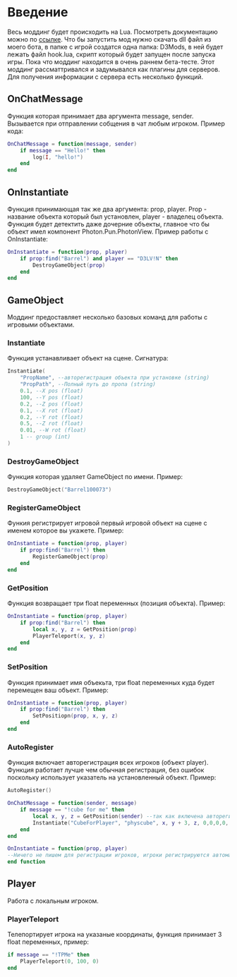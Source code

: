 # Введение

Весь моддинг будет происходить на Lua. Посмотреть документацию можно по <a href="https://www.lua.org/docs.html">ссылке</a>. Что бы запустить мод нужно скачать dll файл из моего бота, в папке с игрой создатся одна папка: D3Mods, в ней будет лежать файл hook.lua, скрипт который будет запущен после запуска игры. Пока что моддинг находится в очень раннем бета-тесте. Этот моддинг рассматтривался и задумывался как плагины для серверов. Для получения информации с сервера есть несколько функций.
## OnChatMessage
Функция которая принимает два аргумента message, sender. Вызывается при отправлении собщения в чат любым игроком. Пример кода:
```lua
OnChatMessage = function(message, sender)
    if message == "Hello!" then
        log(I, "hello!")
    end
end
```
## OnInstantiate
Функция принимающая так же два аргумента: prop, player. Prop - название объекта который был установлен, player - владелец объекта. Функция будет детектить даже дочерние объекты, главное что бы объект имел компонент Photon.Pun.PhotonView.
Пример работы с OnInstantiate:
```lua
OnInstantiate = function(prop, player)
    if prop:find("Barrel") and player == "D3LV!N" then
        DestroyGameObject(prop)
    end
end
```
## GameObject
Моддинг предоставляет несколько базовых команд для работы с игровыми объектами.
### Instantiate
Функция устанавливает объект на сцене. Сигнатура:
```lua
Instantiate(
    "PropName", --авторегистрация объекта при установке (string)
    "PropPath", --Полный путь до пропа (string)
    0.1, --X pos (float)
    100, --Y pos (float)
    0.2, --Z pos (float)
    0.1, --X rot (float)
    0.2, --Y rot (float)
    0.5, --Z rot (float)
    0.01, --W rot (float)
    1 -- group (int)
)
```
### DestroyGameObject
Функция которая удаляет GameObject по имени. Пример:
```lua
DestroyGameObject("Barrel100073")
```

### RegisterGameObject
Функия регистрирует игровой первый игровой объект на сцене с именем которое вы укажете.
Пример:
```lua
OnInstantiate = function(prop, player)
    if prop:find("Barrel") then
        RegisterGameObject(prop)
    end
end
```

### GetPosition
Функция возвращает три float переменных (позиция объекта). Пример:
```lua
OnInstantiate = function(prop, player)
    if prop:find("Barrel") then
        local x, y, z = GetPosition(prop)
        PlayerTeleport(x, y, z)
    end
end
```

### SetPosition
Функция принимает имя объекьта, три float переменных куда будет перемещен ваш объект. Пример:
```lua
OnInstantiate = function(prop, player)
    if prop:find("Barrel") then
        SetPositiopn(prop, x, y, z)
    end
end
```

### AutoRegister
Функция включает авторегистрация всех игроков (объект player). Функция работает лучше чем обычная регистрация, без ошибок поскольку использует указатель на установленный объект. Пример:
```lua
AutoRegister()

OnChatMessage = function(sender, message)
    if message == "!cube for me" then
        local x, y, z = GetPosition(sender) --так как включена авторегистрация игроков, пользователь на карте уже будет
        Instantiate("CubeForPlayer", "physcube", x, y + 3, z, 0,0,0,0, 0) --устанавливаем объект куба на координатах игрока
    end
end

OnInstantiate = function(prop, player)
--Ничего не пишем для регистрации игроков, игроки регистрируются автоматически
end function
```

## Player
Работа с локальным игроком.

### PlayerTeleport
Телепортирует игрока на указаные координаты, функция принимает 3 float переменных, пример:

```lua
if message == "!TPMe" then
    PlayerTeleport(0, 100, 0)
end
```